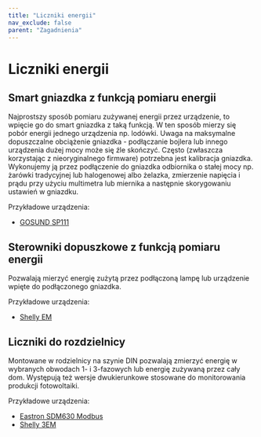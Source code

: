 ```yaml
---
title: "Liczniki energii"
nav_exclude: false
parent: "Zagadnienia"
---
```


# Liczniki energii
## Smart gniazdka z funkcją pomiaru energii
Najprostszy sposób pomiaru zużywanej energii przez urządzenie, to wpięcie go do smart gniazdka z taką funkcją. W ten sposób mierzy się pobór energii jednego urządzenia np. lodówki. 
Uwaga na maksymalne dopuszczalne obciążenie gniazdka - podłączanie bojlera lub innego urządzenia dużej mocy może się źle skończyć.
Często (zwłaszcza korzystając z nieoryginalnego firmware) potrzebna jest kalibracja gniazdka. Wykonujemy ją przez podłączenie do gniazdka odbiornika o stałej mocy np. żarówki tradycyjnej lub halogenowej albo żelazka, zmierzenie napięcia i prądu przy użyciu multimetra lub miernika a następnie skorygowaniu ustawień w gniazdku.

Przykładowe urządzenia:
* [GOSUND SP111](../sprzęt/producenci/Gosund/GOSUND%20SP111.md)

## Sterowniki dopuszkowe z funkcją pomiaru energii
Pozwalają mierzyć energię zużytą przez podłączoną lampę lub urządzenie wpięte do podłączonego gniazdka.

Przykładowe urządzenia:
* [Shelly EM](../sprzęt/producenci/Shelly/Shelly%20EM.md)

## Liczniki do rozdzielnicy
Montowane w rodzielnicy na szynie DIN pozwalają zmierzyć energię w wybranych obwodach 1- i 3-fazowych lub energię zużywaną przez cały dom. Występują też wersje dwukierunkowe stosowane do monitorowania produkcji fotowoltaiki.

Przykładowe urządzenia:
* [Eastron SDM630 Modbus](../sprzęt/producenci/Eastron/Eastron%20SDM630%20Modbus.md)
* [Shelly 3EM](../sprzęt/producenci/Shelly/Shelly%203EM.md)